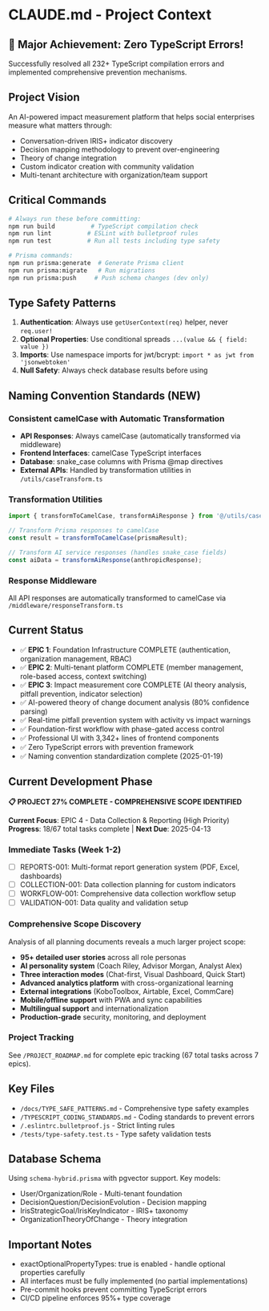 # CLAUDE.md - Project Context

## 🎉 Major Achievement: Zero TypeScript Errors!
Successfully resolved all 232+ TypeScript compilation errors and implemented comprehensive prevention mechanisms.

## Project Vision
An AI-powered impact measurement platform that helps social enterprises measure what matters through:
- Conversation-driven IRIS+ indicator discovery
- Decision mapping methodology to prevent over-engineering
- Theory of change integration
- Custom indicator creation with community validation
- Multi-tenant architecture with organization/team support

## Critical Commands
```bash
# Always run these before committing:
npm run build          # TypeScript compilation check
npm run lint          # ESLint with bulletproof rules
npm run test          # Run all tests including type safety

# Prisma commands:
npm run prisma:generate  # Generate Prisma client
npm run prisma:migrate   # Run migrations
npm run prisma:push     # Push schema changes (dev only)
```

## Type Safety Patterns
1. **Authentication**: Always use `getUserContext(req)` helper, never `req.user!`
2. **Optional Properties**: Use conditional spreads `...(value && { field: value })`
3. **Imports**: Use namespace imports for jwt/bcrypt: `import * as jwt from 'jsonwebtoken'`
4. **Null Safety**: Always check database results before using

## Naming Convention Standards (NEW)
### Consistent camelCase with Automatic Transformation
- **API Responses**: Always camelCase (automatically transformed via middleware)
- **Frontend Interfaces**: camelCase TypeScript interfaces
- **Database**: snake_case columns with Prisma @map directives
- **External APIs**: Handled by transformation utilities in `/utils/caseTransform.ts`

### Transformation Utilities
```typescript
import { transformToCamelCase, transformAiResponse } from '@/utils/caseTransform';

// Transform Prisma responses to camelCase
const result = transformToCamelCase(prismaResult);

// Transform AI service responses (handles snake_case fields)
const aiData = transformAiResponse(anthropicResponse);
```

### Response Middleware
All API responses are automatically transformed to camelCase via `/middleware/responseTransform.ts`

## Current Status
- ✅ **EPIC 1**: Foundation Infrastructure COMPLETE (authentication, organization management, RBAC)
- ✅ **EPIC 2**: Multi-tenant platform COMPLETE (member management, role-based access, context switching) 
- ✅ **EPIC 3**: Impact measurement core COMPLETE (AI theory analysis, pitfall prevention, indicator selection)
- ✅ AI-powered theory of change document analysis (80% confidence parsing)
- ✅ Real-time pitfall prevention system with activity vs impact warnings
- ✅ Foundation-first workflow with phase-gated access control
- ✅ Professional UI with 3,342+ lines of frontend components
- ✅ Zero TypeScript errors with prevention framework
- ✅ Naming convention standardization complete (2025-01-19)

## Current Development Phase
**📋 PROJECT 27% COMPLETE - COMPREHENSIVE SCOPE IDENTIFIED**

**Current Focus**: EPIC 4 - Data Collection & Reporting (High Priority)
**Progress**: 18/67 total tasks complete | **Next Due**: 2025-04-13

### Immediate Tasks (Week 1-2)
- [ ] REPORTS-001: Multi-format report generation system (PDF, Excel, dashboards)
- [ ] COLLECTION-001: Data collection planning for custom indicators
- [ ] WORKFLOW-001: Comprehensive data collection workflow setup
- [ ] VALIDATION-001: Data quality and validation setup

### Comprehensive Scope Discovery
Analysis of all planning documents reveals a much larger project scope:
- **95+ detailed user stories** across all role personas
- **AI personality system** (Coach Riley, Advisor Morgan, Analyst Alex)
- **Three interaction modes** (Chat-first, Visual Dashboard, Quick Start)
- **Advanced analytics platform** with cross-organizational learning
- **External integrations** (KoboToolbox, Airtable, Excel, CommCare)
- **Mobile/offline support** with PWA and sync capabilities
- **Multilingual support** and internationalization
- **Production-grade** security, monitoring, and deployment

### Project Tracking
See `/PROJECT_ROADMAP.md` for complete epic tracking (67 total tasks across 7 epics).

## Key Files
- `/docs/TYPE_SAFE_PATTERNS.md` - Comprehensive type safety examples
- `/TYPESCRIPT_CODING_STANDARDS.md` - Coding standards to prevent errors
- `/.eslintrc.bulletproof.js` - Strict linting rules
- `/tests/type-safety.test.ts` - Type safety validation tests

## Database Schema
Using `schema-hybrid.prisma` with pgvector support. Key models:
- User/Organization/Role - Multi-tenant foundation
- DecisionQuestion/DecisionEvolution - Decision mapping
- IrisStrategicGoal/IrisKeyIndicator - IRIS+ taxonomy
- OrganizationTheoryOfChange - Theory integration

## Important Notes
- exactOptionalPropertyTypes: true is enabled - handle optional properties carefully
- All interfaces must be fully implemented (no partial implementations)
- Pre-commit hooks prevent committing TypeScript errors
- CI/CD pipeline enforces 95%+ type coverage